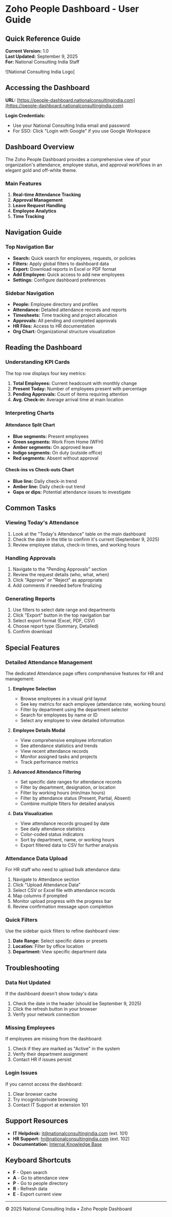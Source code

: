 # Zoho People Dashboard - User Guide

## Quick Reference Guide

**Current Version:** 1.0  
**Last Updated:** September 9, 2025  
**For:** National Consulting India Staff

![National Consulting India Logo]

## Accessing the Dashboard

**URL:** [https://people-dashboard.nationalconsultingindia.com](https://people-dashboard.nationalconsultingindia.com)

**Login Credentials:**
- Use your National Consulting India email and password
- For SSO: Click "Login with Google" if you use Google Workspace

## Dashboard Overview

The Zoho People Dashboard provides a comprehensive view of your organization's attendance, employee status, and approval workflows in an elegant gold and off-white theme.

### Main Features

1. **Real-time Attendance Tracking**
2. **Approval Management**
3. **Leave Request Handling**
4. **Employee Analytics**
5. **Time Tracking**

## Navigation Guide

### Top Navigation Bar

- **Search:** Quick search for employees, requests, or policies
- **Filters:** Apply global filters to dashboard data
- **Export:** Download reports in Excel or PDF format
- **Add Employee:** Quick access to add new employees
- **Settings:** Configure dashboard preferences

### Sidebar Navigation

- **People:** Employee directory and profiles
- **Attendance:** Detailed attendance records and reports
- **Timesheets:** Time tracking and project allocation
- **Approvals:** All pending and completed approvals
- **HR Files:** Access to HR documentation
- **Org Chart:** Organizational structure visualization

## Reading the Dashboard

### Understanding KPI Cards

The top row displays four key metrics:

1. **Total Employees:** Current headcount with monthly change
2. **Present Today:** Number of employees present with percentage
3. **Pending Approvals:** Count of items requiring attention
4. **Avg. Check-in:** Average arrival time at main location

### Interpreting Charts

#### Attendance Split Chart
- **Blue segments:** Present employees
- **Green segments:** Work From Home (WFH)
- **Amber segments:** On approved leave
- **Indigo segments:** On duty (outside office)
- **Red segments:** Absent without approval

#### Check-ins vs Check-outs Chart
- **Blue line:** Daily check-in trend
- **Amber line:** Daily check-out trend
- **Gaps or dips:** Potential attendance issues to investigate

## Common Tasks

### Viewing Today's Attendance

1. Look at the "Today's Attendance" table on the main dashboard
2. Check the date in the title to confirm it's current (September 9, 2025)
3. Review employee status, check-in times, and working hours

### Handling Approvals

1. Navigate to the "Pending Approvals" section
2. Review the request details (who, what, when)
3. Click "Approve" or "Reject" as appropriate
4. Add comments if needed before finalizing

### Generating Reports

1. Use filters to select date range and departments
2. Click "Export" button in the top navigation bar
3. Select export format (Excel, PDF, CSV)
4. Choose report type (Summary, Detailed)
5. Confirm download

## Special Features

### Detailed Attendance Management

The dedicated Attendance page offers comprehensive features for HR and management:

1. **Employee Selection**
   - Browse employees in a visual grid layout
   - See key metrics for each employee (attendance rate, working hours)
   - Filter by department using the department selector
   - Search for employees by name or ID
   - Select any employee to view detailed information

2. **Employee Details Modal**
   - View comprehensive employee information
   - See attendance statistics and trends
   - View recent attendance records
   - Monitor assigned tasks and projects
   - Track performance metrics

3. **Advanced Attendance Filtering**
   - Set specific date ranges for attendance records
   - Filter by department, designation, or location
   - Filter by working hours (min/max hours)
   - Filter by attendance status (Present, Partial, Absent)
   - Combine multiple filters for detailed analysis

4. **Data Visualization**
   - View attendance records grouped by date
   - See daily attendance statistics
   - Color-coded status indicators
   - Sort by department, name, or working hours
   - Export filtered data to CSV for further analysis

### Attendance Data Upload

For HR staff who need to upload bulk attendance data:

1. Navigate to Attendance section
2. Click "Upload Attendance Data"
3. Select CSV or Excel file with attendance records
4. Map columns if prompted
5. Monitor upload progress with the progress bar
6. Review confirmation message upon completion

### Quick Filters

Use the sidebar quick filters to refine dashboard view:

1. **Date Range:** Select specific dates or presets
2. **Location:** Filter by office location
3. **Department:** View specific department data

## Troubleshooting

### Data Not Updated

If the dashboard doesn't show today's data:
1. Check the date in the header (should be September 9, 2025)
2. Click the refresh button in your browser
3. Verify your network connection

### Missing Employees

If employees are missing from the dashboard:
1. Check if they are marked as "Active" in the system
2. Verify their department assignment
3. Contact HR if issues persist

### Login Issues

If you cannot access the dashboard:
1. Clear browser cache
2. Try incognito/private browsing
3. Contact IT Support at extension 101

## Support Resources

- **IT Helpdesk:** it@nationalconsultingindia.com (ext. 101)
- **HR Support:** hr@nationalconsultingindia.com (ext. 102)
- **Documentation:** [Internal Knowledge Base](https://kb.nationalconsultingindia.com)

## Keyboard Shortcuts

- **F** - Open search
- **A** - Go to attendance view
- **P** - Go to people directory
- **R** - Refresh data
- **E** - Export current view

---

© 2025 National Consulting India • Zoho People Dashboard

